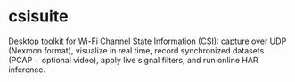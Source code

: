 # csisuite
Desktop toolkit for Wi-Fi Channel State Information (CSI): capture over UDP (Nexmon format), visualize in real time, record synchronized datasets (PCAP + optional video), apply live signal filters, and run online HAR inference.
